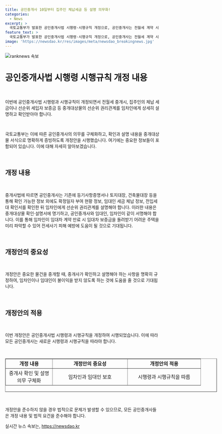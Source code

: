 ```yaml
---
title: 공인중개사 10일부터 집주인 체납세금 등 설명 의무화!
categories:
  - News
excerpt: >
  국토교통부가 발표한 공인중개사법 시행령·시행규칙 개정으로, 공인중개사는 전월세 계약 시 집주인의 체납 세금이나 선순위 세입자 보증금 등을 자세히 설명하고 확인받아야 합니다. 확인과 설명 내용은 중개대상물 확인·설명서에 명기하고, 공인중개사와 임대인, 임차인이 함께 서명해야 합니다. 이로써 임차인이 임대차 보증금을 돌려받기 어려운 주택을 미리 파악할 수 있어 전세사기 피해 예방에 도움이 될 전망입니다.
feature_text: >
  국토교통부가 발표한 공인중개사법 시행령·시행규칙 개정으로, 공인중개사는 전월세 계약 시 집주인의 체납 세금이나 선순위 세입자 보증금 등을 자세히 설명하고 확인받아야 합니다. 확인과 설명 내용은 중개대상물 확인·설명서에 명기하고, 공인중개사와 임대인, 임차인이 함께 서명해야 합니다. 이로써 임차인이 임대차 보증금을 돌려받기 어려운 주택을 미리 파악할 수 있어 전세사기 피해 예방에 도움이 될 전망입니다.
image: 'https://newsdao.kr/res/images/meta/newsdao_breakingnews.jpg'
---
```


<p><img src="https://newsdao.kr/res/images/meta/newsdao_breakingnews.jpg" alt="ranknews 속보" /></p>

<h1 data-ke-size="size28">공인중개사법 시행령 시행규칙 개정 내용</h1>

<p data-ke-size="size16">&nbsp;</p>

<p>이번에 공인중개사법 시행령과 시행규칙이 개정되면서 전월세 중개시, 집주인의 체납 세금이나 선순위 세입자 보증금 등 중개대상물의 선순위 권리관계를 임차인에게 상세히 설명하고 확인받아야 합니다.</p>

<p data-ke-size="size16">&nbsp;</p>

<p>국토교통부는 이에 따른 공인중개사의 의무를 구체화하고, 확인과 설명 내용을 중개대상물 서식으로 명확하게 증빙하도록 개정안을 시행했습니다. 여기에는 중요한 정보들이 포함되어 있습니다. 이에 대해 자세히 알아보겠습니다.</p>

<p data-ke-size="size16">&nbsp;</p>

<h2 data-ke-size="size26">개정 내용</h2>

<p data-ke-size="size16">&nbsp;</p>

<p>중개사법에 따르면 공인중개사는 기존에 등기사항증명서나 토지대장, 건축물대장 등을 통해 확인 가능한 정보 외에도 확정일자 부여 현황 정보, 임대인 세금 체납 정보, 전입세대 확인서를 확인한 뒤 임차인에게 선순위 권리관계를 설명해야 합니다. 이러한 내용은 중개대상물 확인·설명서에 명기하고, 공인중개사와 임대인, 임차인이 같이 서명해야 합니다. 이를 통해 임차인이 임대차 계약 만료 시 임대차 보증금을 돌려받기 어려운 주택을 미리 파악할 수 있어 전세사기 피해 예방에 도움이 될 것으로 기대됩니다.</p>

<p data-ke-size="size16">&nbsp;</p>

<h2 data-ke-size="size26">개정안의 중요성</h2>

<p data-ke-size="size16">&nbsp;</p>

<p>개정안은 중요한 물건을 중개할 때, 중개사가 확인하고 설명해야 하는 사항을 명확히 규정하여, 임차인이나 임대인이 불이익을 받지 않도록 하는 것에 도움을 줄 것으로 기대됩니다.</p>

<p data-ke-size="size16">&nbsp;</p>

<h2 data-ke-size="size26">개정안의 적용</h2>

<p data-ke-size="size16">&nbsp;</p>

<p>이번 개정안은 공인중개사법 시행령과 시행규칙을 개정하여 시행되었습니다. 이에 따라 모든 공인중개사는 새로운 시행령과 시행규칙을 따라야 합니다.</p>

<p data-ke-size="size16">&nbsp;</p>

<table style="width: 691.417px; height: 109px; margin-left: auto; margin-right: auto;" border="1">
<tbody>
<tr>
<td style="width: 136.105px; text-align: center; height: 17px;"><b>개정 내용</b></td>
<td style="width: 227.49px; text-align: center; height: 17px;"><b>개정안의 중요성</b></td>
<td style="width: 222.821px; text-align: center; height: 17px;"><b>개정안의 적용</b></td>
</tr>
<tr>
<td style="width: 136.105px; text-align: center; height: 17px;">중개사 확인 및 설명 의무 구체화</td>
<td style="width: 227.49px; text-align: center; height: 17px;">임차인과 임대인 보호</td>
<td style="width: 222.821px; text-align: center; height: 17px;">시행령과 시행규칙을 따름</td>
</tr>
</tbody>
</table>

<p data-ke-size="size16">&nbsp;</p>

<p>개정안을 준수하지 않을 경우 법적으로 문제가 발생할 수 있으므로, 모든 공인중개사들은 개정 내용 및 법적 요건을 준수해야 합니다.</p>
실시간 뉴스 속보는, <a href="https://newsdao.kr" rel="dofollow">https://newsdao.kr</a>


